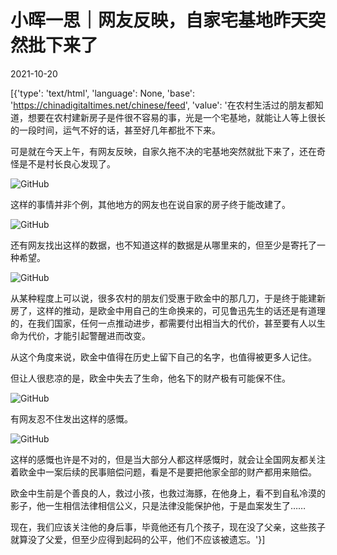 # 小晖一思｜网友反映，自家宅基地昨天突然批下来了

2021-10-20

[{'type': 'text/html', 'language': None, 'base': 'https://chinadigitaltimes.net/chinese/feed', 'value': '在农村生活过的朋友都知道，想要在农村建新房子是件很不容易的事，光是一个宅基地，就能让人等上很长的一段时间，运气不好的话，甚至好几年都批不下来。

可是就在今天上午，有网友反映，自家久拖不决的宅基地突然就批下来了，还在奇怪是不是村长良心发现了。

![GitHub](https://chinadigitaltimes.net/chinese/files/2021/10/post-672276-616fe6716170a.png)

这样的事情并非个例，其他地方的网友也在说自家的房子终于能改建了。

![GitHub](https://chinadigitaltimes.net/chinese/files/2021/10/post-672276-616fe671b02b5.png)

还有网友找出这样的数据，也不知道这样的数据是从哪里来的，但至少是寄托了一种希望。

![GitHub](https://chinadigitaltimes.net/chinese/files/2021/10/post-672276-616fe671e4d8a.png)

从某种程度上可以说，很多农村的朋友们受惠于欧金中的那几刀，于是终于能建新房了，这样的推动，是欧金中用自己的生命换来的，可见鲁迅先生的话还是有道理的，在我们国家，任何一点推动进步，都需要付出相当大的代价，甚至要有人以生命为代价，才能引起警醒进而改变。

从这个角度来说，欧金中值得在历史上留下自己的名字，也值得被更多人记住。

但让人很悲凉的是，欧金中失去了生命，他名下的财产极有可能保不住。

![GitHub](https://chinadigitaltimes.net/chinese/files/2021/10/post-672276-616fe6722149a.png)

有网友忍不住发出这样的感慨。

![GitHub](https://chinadigitaltimes.net/chinese/files/2021/10/post-672276-616fe672559a0.png)

这样的感慨也许是不对的，但是当大部分人都这样感慨时，就会让全国网友都关注着欧金中一案后续的民事赔偿问题，看是不是要把他家全部的财产都用来赔偿。

欧金中生前是个善良的人，救过小孩，也救过海豚，在他身上，看不到自私冷漠的影子，他一生相信法律相信公义，只是法律没能保护他，于是血案发生了……

现在，我们应该关注他的身后事，毕竟他还有几个孩子，现在没了父亲，这些孩子就算没了父爱，但至少应得到起码的公平，他们不应该被遗忘。'}]